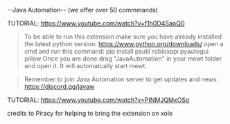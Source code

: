 --Java Automation--
(we offer over 50 commmands)

TUTORIAL: https://www.youtube.com/watch?v=f1h0D4SapQ0



> To be able to run this extension make sure you have already installed the latest python version: https://www.python.org/downloads/
> open a cmd and run this command: pip install psutil robloxapi pyautogui pillow
> Once you are done drag "JavaAutomation" in your mewt folder and open it. It will automatcally start mewt.

> Remember to join Java Automation server to get updates and news: https://discord.gg/javaw

TUTORIAL: https://www.youtube.com/watch?v=PINMJQMxOSo









credits to Piracy for helping to bring the extension on xolo



